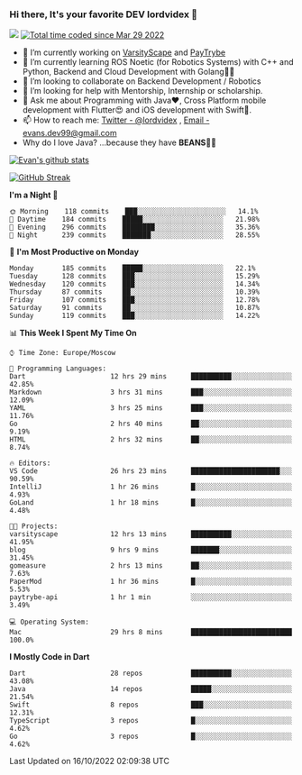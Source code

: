 ### Hi there, It's your favorite DEV lordvidex 👋
<img src="https://komarev.com/ghpvc/?username=lordvidex&label=Views&color=blue&style=plastic" /> <a href="https://wakatime.com/@0e56db35-d16b-410a-acc0-4085055304bf"><img src="https://wakatime.com/badge/user/0e56db35-d16b-410a-acc0-4085055304bf.svg" alt="Total time coded since Mar 29 2022" /></a>

- 🔭 I’m currently working on [VarsityScape](https://varsityscape.com) and [PayTrybe](https://www.paytrybe.com)
- 🌱 I’m currently learning ROS Noetic (for Robotics Systems) with C++ and Python, Backend and Cloud Development with Golang🧙🏼
- 👯 I’m looking to collaborate on Backend Development / Robotics
- 🤔 I’m looking for help with Mentorship, Internship or scholarship.
- 💬 Ask me about Programming with Java❤️, Cross Platform mobile development with Flutter😍 and iOS development with Swift🚀.
- 📫 How to reach me: [Twitter - @lordvidex](https://twitter.com/lordvidex) , [Email - evans.dev99@gmail.com](mailto:evans.dev99@gmail.com?body=Hello%20Evans,)
- Why do I love Java? ...because they have **BEANS**🤤😋

<div>
<!-- <a href="https://github.com/lordvidex">
  <img src="https://github-readme-stats.vercel.app/api/top-langs/?username=lordvidex&theme=light" />
</a>    -->
<!-- [![Top Langs](https://github-readme-stats.vercel.app/api/top-langs/?username=lordvidex)](https://github.com/lordvidex/)  -->
<a href="https://github.com/lordvidex">
 <img src="https://github-readme-stats.vercel.app/api?username=lordvidex&show_icons=true&theme=light&line_height=27" alt="Evan's github stats"/>
</a>
</div>

[![GitHub Streak](https://github-readme-streak-stats.herokuapp.com?user=lordvidex&theme=github-dark&hide_border=true)](https://git.io/streak-stats)

<!--
  <a href="https://github.com/iampawan/FlutterExampleApps">
    <img align="center" src="https://github-readme-stats.vercel.app/api/pin/?username=iampawan&repo=FlutterExampleApps&theme=light" />

  </a>
  <a href="https://github.com/iampawan/VelocityX">
   <img align="center" src="https://github-readme-stats.vercel.app/api/pin/?username=iampawan&repo=VelocityX&theme=light" />
  </a>
-->
<!--START_SECTION:waka-->
**I'm a Night 🦉** 

```text
🌞 Morning    118 commits    ███░░░░░░░░░░░░░░░░░░░░░░   14.1% 
🌆 Daytime    184 commits    █████░░░░░░░░░░░░░░░░░░░░   21.98% 
🌃 Evening    296 commits    ████████░░░░░░░░░░░░░░░░░   35.36% 
🌙 Night      239 commits    ███████░░░░░░░░░░░░░░░░░░   28.55%

```
📅 **I'm Most Productive on Monday** 

```text
Monday       185 commits    █████░░░░░░░░░░░░░░░░░░░░   22.1% 
Tuesday      128 commits    ███░░░░░░░░░░░░░░░░░░░░░░   15.29% 
Wednesday    120 commits    ███░░░░░░░░░░░░░░░░░░░░░░   14.34% 
Thursday     87 commits     ██░░░░░░░░░░░░░░░░░░░░░░░   10.39% 
Friday       107 commits    ███░░░░░░░░░░░░░░░░░░░░░░   12.78% 
Saturday     91 commits     ██░░░░░░░░░░░░░░░░░░░░░░░   10.87% 
Sunday       119 commits    ███░░░░░░░░░░░░░░░░░░░░░░   14.22%

```


📊 **This Week I Spent My Time On** 

```text
⌚︎ Time Zone: Europe/Moscow

💬 Programming Languages: 
Dart                     12 hrs 29 mins      ██████████░░░░░░░░░░░░░░░   42.85% 
Markdown                 3 hrs 31 mins       ███░░░░░░░░░░░░░░░░░░░░░░   12.09% 
YAML                     3 hrs 25 mins       ███░░░░░░░░░░░░░░░░░░░░░░   11.76% 
Go                       2 hrs 40 mins       ██░░░░░░░░░░░░░░░░░░░░░░░   9.19% 
HTML                     2 hrs 32 mins       ██░░░░░░░░░░░░░░░░░░░░░░░   8.74%

🔥 Editors: 
VS Code                  26 hrs 23 mins      ██████████████████████░░░   90.59% 
IntelliJ                 1 hr 26 mins        █░░░░░░░░░░░░░░░░░░░░░░░░   4.93% 
GoLand                   1 hr 18 mins        █░░░░░░░░░░░░░░░░░░░░░░░░   4.48%

🐱‍💻 Projects: 
varsityscape             12 hrs 13 mins      ██████████░░░░░░░░░░░░░░░   41.95% 
blog                     9 hrs 9 mins        ███████░░░░░░░░░░░░░░░░░░   31.45% 
gomeasure                2 hrs 13 mins       ██░░░░░░░░░░░░░░░░░░░░░░░   7.63% 
PaperMod                 1 hr 36 mins        █░░░░░░░░░░░░░░░░░░░░░░░░   5.53% 
paytrybe-api             1 hr 1 min          ░░░░░░░░░░░░░░░░░░░░░░░░░   3.49%

💻 Operating System: 
Mac                      29 hrs 8 mins       █████████████████████████   100.0%

```

**I Mostly Code in Dart** 

```text
Dart                     28 repos            ██████████░░░░░░░░░░░░░░░   43.08% 
Java                     14 repos            █████░░░░░░░░░░░░░░░░░░░░   21.54% 
Swift                    8 repos             ███░░░░░░░░░░░░░░░░░░░░░░   12.31% 
TypeScript               3 repos             █░░░░░░░░░░░░░░░░░░░░░░░░   4.62% 
Go                       3 repos             █░░░░░░░░░░░░░░░░░░░░░░░░   4.62%

```



 Last Updated on 16/10/2022 02:09:38 UTC
<!--END_SECTION:waka-->
